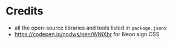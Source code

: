 # Credits

- all the open-source libraries and tools listed in `package.json`s
- https://codepen.io/nodws/pen/WNjXbr for Neon sign CSS
